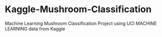 # Kaggle-Mushroom-Classification
Machine Learning Mushroom Classification Project using UCI MACHINE LEARNING data from Kaggle
